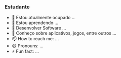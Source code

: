 ### Estudante 

- 🔭 Estou atualmente ocupado ...
- 🌱 Estou aprendendo ...
- 👯 Desenvolver Software ...
- 💬 Conheço sobre aplicativos, jogos, entre outros ...
- 📫 How to reach me: ...
- 😄 Pronouns: ...
- ⚡ Fun fact: ...
